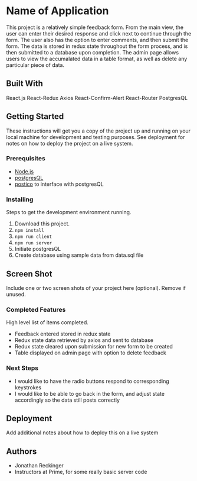 # Name of Application

This project is a relatively simple feedback form. From the main view, the user can enter their desired response and click next to continue through the form. The user also has the option to enter comments, and then submit the form. The data is stored in redux state throughout the form process, and is then submitted to a database upon completion. The admin page allows users to view the accumalated data in a table format, as well as delete any particular piece of data.

## Built With

React.js
React-Redux
Axios
React-Confirm-Alert
React-Router
PostgresQL

## Getting Started

These instructions will get you a copy of the project up and running on your local machine for development and testing purposes. See deployment for notes on how to deploy the project on a live system.

### Prerequisites

- [Node.js](https://nodejs.org/en/)
- [postgresQL](https://www.postgresql.org/download/)
- [postico](https://eggerapps.at/postico/) to interface with postgresQL

### Installing

Steps to get the development environment running.

1. Download this project.
2. `npm install`
3. `npm run client`
4. `npm run server`
5. Initiate postgresQL
6. Create database using sample data from data.sql file


## Screen Shot

Include one or two screen shots of your project here (optional). Remove if unused.


### Completed Features

High level list of items completed.

- Feedback entered stored in redux state
- Redux state data retrieved by axios and sent to database 
- Redux state cleared upon submission for new form to be created
- Table displayed on admin page with option to delete feedback

### Next Steps

- I would like to have the radio buttons respond to corresponding keystrokes
- I would like to be able to go back in the form, and adjust state accordingly so the data still posts correctly

## Deployment

Add additional notes about how to deploy this on a live system

## Authors

* Jonathan Reckinger
* Instructors at Prime, for some really basic server code

